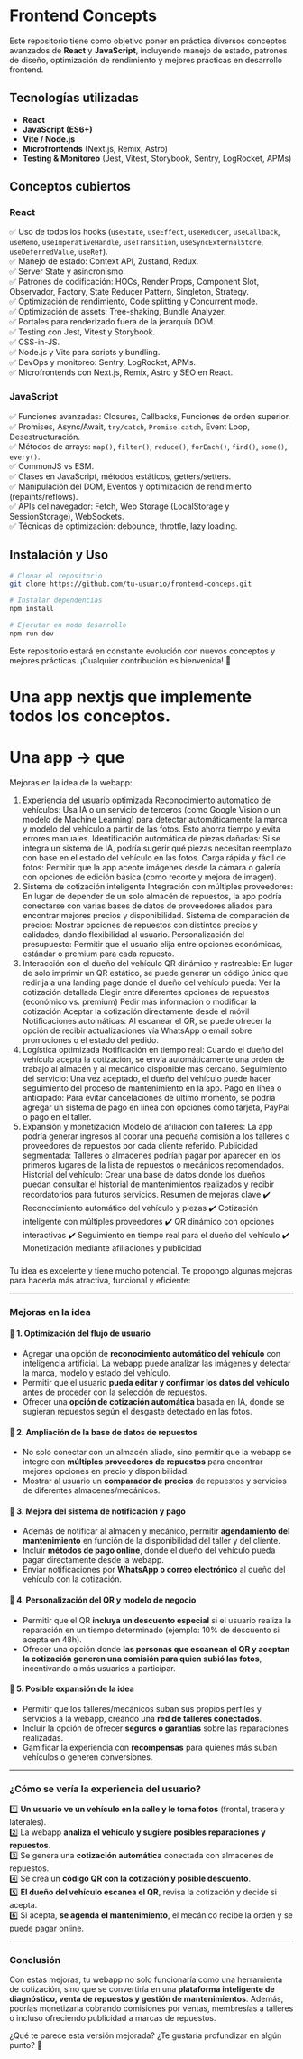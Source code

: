 # Frontend Concepts

Este repositorio tiene como objetivo poner en práctica diversos conceptos avanzados de **React** y **JavaScript**, incluyendo manejo de estado, patrones de diseño, optimización de rendimiento y mejores prácticas en desarrollo frontend.

## Tecnologías utilizadas
- **React**
- **JavaScript (ES6+)**
- **Vite / Node.js**
- **Microfrontends** (Next.js, Remix, Astro)
- **Testing & Monitoreo** (Jest, Vitest, Storybook, Sentry, LogRocket, APMs)

## Conceptos cubiertos

### React
✅ Uso de todos los hooks (`useState`, `useEffect`, `useReducer`, `useCallback`, `useMemo`, `useImperativeHandle`, `useTransition`, `useSyncExternalStore`, `useDeferredValue`, `useRef`).  
✅ Manejo de estado: Context API, Zustand, Redux.  
✅ Server State y asincronismo.  
✅ Patrones de codificación: HOCs, Render Props, Component Slot, Observador, Factory, State Reducer Pattern, Singleton, Strategy.  
✅ Optimización de rendimiento, Code splitting y Concurrent mode.  
✅ Optimización de assets: Tree-shaking, Bundle Analyzer.  
✅ Portales para renderizado fuera de la jerarquía DOM.  
✅ Testing con Jest, Vitest y Storybook.  
✅ CSS-in-JS.  
✅ Node.js y Vite para scripts y bundling.  
✅ DevOps y monitoreo: Sentry, LogRocket, APMs.  
✅ Microfrontends con Next.js, Remix, Astro y SEO en React.  

### JavaScript
✅ Funciones avanzadas: Closures, Callbacks, Funciones de orden superior.  
✅ Promises, Async/Await, `try/catch`, `Promise.catch`, Event Loop, Desestructuración.  
✅ Métodos de arrays: `map()`, `filter()`, `reduce()`, `forEach()`, `find()`, `some()`, `every()`.  
✅ CommonJS vs ESM.  
✅ Clases en JavaScript, métodos estáticos, getters/setters.  
✅ Manipulación del DOM, Eventos y optimización de rendimiento (repaints/reflows).  
✅ APIs del navegador: Fetch, Web Storage (LocalStorage y SessionStorage), WebSockets.  
✅ Técnicas de optimización: debounce, throttle, lazy loading.  

    




## Instalación y Uso
```sh
# Clonar el repositorio
git clone https://github.com/tu-usuario/frontend-conceps.git

# Instalar dependencias
npm install

# Ejecutar en modo desarrollo
npm run dev
```

Este repositorio estará en constante evolución con nuevos conceptos y mejores prácticas. ¡Cualquier contribución es bienvenida! 🚀



# Una app nextjs que implemente todos los conceptos.
# Una app -> que 


Mejoras en la idea de la webapp:
1. Experiencia del usuario optimizada
Reconocimiento automático de vehículos: Usa IA o un servicio de terceros (como Google Vision o un modelo de Machine Learning) para detectar automáticamente la marca y modelo del vehículo a partir de las fotos. Esto ahorra tiempo y evita errores manuales.
Identificación automática de piezas dañadas: Si se integra un sistema de IA, podría sugerir qué piezas necesitan reemplazo con base en el estado del vehículo en las fotos.
Carga rápida y fácil de fotos: Permitir que la app acepte imágenes desde la cámara o galería con opciones de edición básica (como recorte y mejora de imagen).
2. Sistema de cotización inteligente
Integración con múltiples proveedores: En lugar de depender de un solo almacén de repuestos, la app podría conectarse con varias bases de datos de proveedores aliados para encontrar mejores precios y disponibilidad.
Sistema de comparación de precios: Mostrar opciones de repuestos con distintos precios y calidades, dando flexibilidad al usuario.
Personalización del presupuesto: Permitir que el usuario elija entre opciones económicas, estándar o premium para cada repuesto.
3. Interacción con el dueño del vehículo
QR dinámico y rastreable: En lugar de solo imprimir un QR estático, se puede generar un código único que redirija a una landing page donde el dueño del vehículo pueda:
Ver la cotización detallada
Elegir entre diferentes opciones de repuestos (económico vs. premium)
Pedir más información o modificar la cotización
Aceptar la cotización directamente desde el móvil
Notificaciones automáticas: Al escanear el QR, se puede ofrecer la opción de recibir actualizaciones vía WhatsApp o email sobre promociones o el estado del pedido.
4. Logística optimizada
Notificación en tiempo real: Cuando el dueño del vehículo acepta la cotización, se envía automáticamente una orden de trabajo al almacén y al mecánico disponible más cercano.
Seguimiento del servicio: Una vez aceptado, el dueño del vehículo puede hacer seguimiento del proceso de mantenimiento en la app.
Pago en línea o anticipado: Para evitar cancelaciones de último momento, se podría agregar un sistema de pago en línea con opciones como tarjeta, PayPal o pago en el taller.
5. Expansión y monetización
Modelo de afiliación con talleres: La app podría generar ingresos al cobrar una pequeña comisión a los talleres o proveedores de repuestos por cada cliente referido.
Publicidad segmentada: Talleres o almacenes podrían pagar por aparecer en los primeros lugares de la lista de repuestos o mecánicos recomendados.
Historial del vehículo: Crear una base de datos donde los dueños puedan consultar el historial de mantenimientos realizados y recibir recordatorios para futuros servicios.
Resumen de mejoras clave
✔️ Reconocimiento automático del vehículo y piezas
✔️ Cotización inteligente con múltiples proveedores
✔️ QR dinámico con opciones interactivas
✔️ Seguimiento en tiempo real para el dueño del vehículo
✔️ Monetización mediante afiliaciones y publicidad


###

Tu idea es excelente y tiene mucho potencial. Te propongo algunas mejoras para hacerla más atractiva, funcional y eficiente:  

---

### **Mejoras en la idea**  

#### 🔹 **1. Optimización del flujo de usuario**  
- Agregar una opción de **reconocimiento automático del vehículo** con inteligencia artificial. La webapp puede analizar las imágenes y detectar la marca, modelo y estado del vehículo.  
- Permitir que el usuario **pueda editar y confirmar los datos del vehículo** antes de proceder con la selección de repuestos.  
- Ofrecer una **opción de cotización automática** basada en IA, donde se sugieran repuestos según el desgaste detectado en las fotos.  

#### 🔹 **2. Ampliación de la base de datos de repuestos**  
- No solo conectar con un almacén aliado, sino permitir que la webapp se integre con **múltiples proveedores de repuestos** para encontrar mejores opciones en precio y disponibilidad.  
- Mostrar al usuario un **comparador de precios** de repuestos y servicios de diferentes almacenes/mecánicos.  

#### 🔹 **3. Mejora del sistema de notificación y pago**  
- Además de notificar al almacén y mecánico, permitir **agendamiento del mantenimiento** en función de la disponibilidad del taller y del cliente.  
- Incluir **métodos de pago online**, donde el dueño del vehículo pueda pagar directamente desde la webapp.  
- Enviar notificaciones por **WhatsApp o correo electrónico** al dueño del vehículo con la cotización.  

#### 🔹 **4. Personalización del QR y modelo de negocio**  
- Permitir que el QR **incluya un descuento especial** si el usuario realiza la reparación en un tiempo determinado (ejemplo: 10% de descuento si acepta en 48h).  
- Ofrecer una opción donde **las personas que escanean el QR y aceptan la cotización generen una comisión para quien subió las fotos**, incentivando a más usuarios a participar.  

#### 🔹 **5. Posible expansión de la idea**  
- Permitir que los talleres/mecánicos suban sus propios perfiles y servicios a la webapp, creando una **red de talleres conectados**.  
- Incluir la opción de ofrecer **seguros o garantías** sobre las reparaciones realizadas.  
- Gamificar la experiencia con **recompensas** para quienes más suban vehículos o generen conversiones.  

---

### **¿Cómo se vería la experiencia del usuario?**  

1️⃣ **Un usuario ve un vehículo en la calle y le toma fotos** (frontal, trasera y laterales).  
2️⃣ La webapp **analiza el vehículo y sugiere posibles reparaciones y repuestos**.  
3️⃣ Se genera una **cotización automática** conectada con almacenes de repuestos.  
4️⃣ Se crea un **código QR con la cotización y posible descuento**.  
5️⃣ **El dueño del vehículo escanea el QR**, revisa la cotización y decide si acepta.  
6️⃣ Si acepta, **se agenda el mantenimiento**, el mecánico recibe la orden y se puede pagar online.  

---

### **Conclusión**  
Con estas mejoras, tu webapp no solo funcionaría como una herramienta de cotización, sino que se convertiría en una **plataforma inteligente de diagnóstico, venta de repuestos y gestión de mantenimientos**. Además, podrías monetizarla cobrando comisiones por ventas, membresías a talleres o incluso ofreciendo publicidad a marcas de repuestos.  

¿Qué te parece esta versión mejorada? ¿Te gustaría profundizar en algún punto? 🚀